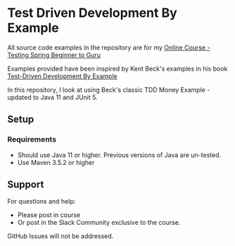 # Test Driven Development By Example

All source code examples in the repository are for
my [Online Course - Testing Spring Beginner to Guru](https://www.udemy.com/testing-spring-boot-beginner-to-guru/?couponCode=GITHUB_REPO)

Examples provided have been inspired by Kent Beck's examples in his
book [Test-Driven Development By Example](https://amzn.to/2DTP58p)

In this repository, I look at using Beck's classic TDD Money Example - updated to Java 11 and JUnit 5.

## Setup

### Requirements

* Should use Java 11 or higher. Previous versions of Java are un-tested.
* Use Maven 3.5.2 or higher

## Support

For questions and help:

* Please post in course
* Or post in the Slack Community exclusive to the course.

GitHub Issues will not be addressed.
